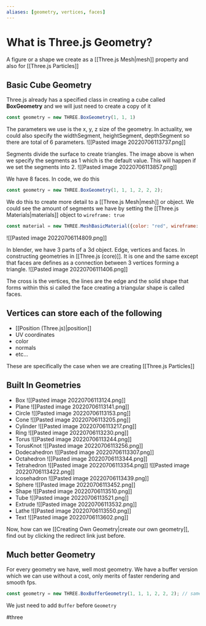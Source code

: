 ```yaml
---
aliases: [geometry, vertices, faces]
---
```


# What is Three.js Geometry?
A figure or a shape we create as a [[Three.js Mesh|mesh]] property and also for [[Three.js Particles]]

## Basic Cube Geometry
Three.js already has a specified class in creating a cube called **BoxGeometry** and we will just need to create a copy of it

```js
const geometry = new THREE.BoxGeometry(1, 1, 1)
```
The parameters we use is the x, y, z size of the geometry. In actuality, we could also specify the widthSegment, heightSegment, depthSegment so there are total of 6 parameters. 
![[Pasted image 20220706113737.png]]

Segments divide the surface to create triangles. The image above is when we specify the segments as 1 which is the default value. This will happen if we set the segments into 2.
![[Pasted image 20220706113857.png]]

We have 8 faces. In code, we do this
```js
const geometry = new THREE.BoxGeometry(1, 1, 1, 2, 2, 2);
```

We do this to create more detail to a [[Three.js Mesh|mesh]] or object. We could see the amount of segments we have by setting the [[Three.js Materials|materials]] object to `wireframe: true`
```js
const material = new THREE.MeshBasicMaterial({color: "red", wireframe: true})
```
![[Pasted image 20220706114809.png]]

In blender, we have 3 parts of a 3d object. Edge, vertices and faces. In constructing geometries in [[Three.js (core)]]. It is one and the same  except that faces are defines as a connection between 3 vertices forming a triangle. 
![[Pasted image 20220706111406.png]]

The cross is the vertices, the lines are the edge and the solid shape that forms within this si called the face creating a triangular shape is called faces. 

## Vertices can store each of the following
- [[Position (Three.js)|position]]
- UV coordinates
- color
- normals
- etc...

These are specifically the case when we are creating [[Three.js Particles]]

## Built In Geometries
- Box ![[Pasted image 20220706113124.png]]
- Plane ![[Pasted image 20220706113141.png]]
- Circle ![[Pasted image 20220706113153.png]]
- Cone ![[Pasted image 20220706113205.png]]
- Cylinder ![[Pasted image 20220706113217.png]]
- Ring ![[Pasted image 20220706113230.png]]
- Torus ![[Pasted image 20220706113244.png]]
- TorusKnot ![[Pasted image 20220706113256.png]]
- Dodecahedron ![[Pasted image 20220706113307.png]]
- Octahedron ![[Pasted image 20220706113344.png]]
- Tetrahedron ![[Pasted image 20220706113354.png]] ![[Pasted image 20220706113422.png]]
- Icosehadron ![[Pasted image 20220706113439.png]]
- Sphere ![[Pasted image 20220706113452.png]]
- Shape ![[Pasted image 20220706113510.png]]
- Tube ![[Pasted image 20220706113521.png]]
- Extrude ![[Pasted image 20220706113532.png]]
- Lathe ![[Pasted image 20220706113550.png]]
- Text ![[Pasted image 20220706113602.png]]

Now, how can we [[Creating Own Geometry|create our own geometry]], find out by clicking the redirect link just before. 

## Much better Geometry
For every geometry we have, well most geometry. We have a buffer version which we can use without a cost, only merits of faster rendering and smooth fps.
```js
const geometry = new THREE.BoxBufferGeometry(1, 1, 1, 2, 2, 2); // same parameters
```

We just need to add `Buffer` before `Geometry`


#three
